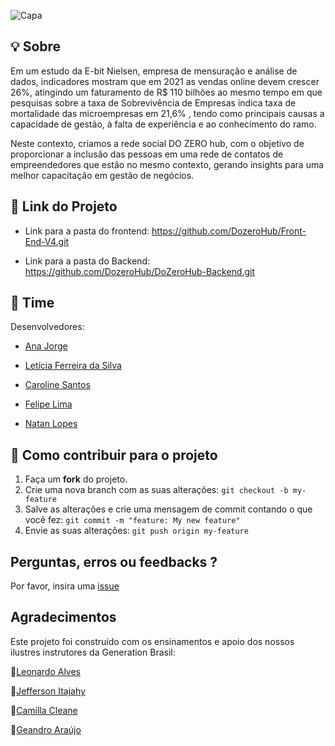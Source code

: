 ![Capa](https://i.imgur.com/PltJMuR.png)

 ## 💡 Sobre
 

Em um estudo da E-bit Nielsen, empresa de mensuração e análise de dados, indicadores mostram que em 2021 as vendas online devem crescer 26%, atingindo um faturamento de R$ 110 bilhões ao mesmo tempo em que pesquisas sobre a taxa de Sobrevivência de Empresas indica taxa de mortalidade das microempresas em 21,6% , tendo como principais causas a capacidade de gestão, à falta de experiência e ao conhecimento do ramo.

Neste contexto, criamos a rede social DO ZERO hub, com o objetivo de proporcionar a inclusão das pessoas em uma rede de contatos de empreendedores que estão no mesmo contexto, gerando insights para uma melhor capacitação em gestão de negócios.


 ## 🔗 Link do Projeto
* Link para a pasta do frontend: https://github.com/DozeroHub/Front-End-V4.git

* Link para a pasta do Backend:  https://github.com/DozeroHub/DoZeroHub-Backend.git


 ## 👾 Time
 


Desenvolvedores:
* [Ana Jorge](https://github.com/anagjorge)

* [Letícia Ferreira da Silva](https://github.com/lefesi)

* [Caroline Santos](https://github.com/Caroline-Calixto)

* [Felipe Lima](https://github.com/Felipepereiralima)

* [Natan Lopes](https://github.com/Natxn)

 
 
 ## 💪 Como contribuir para o projeto
 

1. Faça um **fork** do projeto.
2. Crie uma nova branch com as suas alterações: `git checkout -b my-feature`
3. Salve as alterações e crie uma mensagem de commit contando o que você fez: `git commit -m "feature: My new feature"`
4. Envie as suas alterações: `git push origin my-feature`
  

## Perguntas, erros ou feedbacks ?

Por favor, insira uma [issue](https://github.com/DozeroHub/Front-End-V4/issues)



## Agradecimentos


Este projeto foi construído com os ensinamentos e apoio dos nossos ilustres instrutores da Generation Brasil: 

:star2:[Leonardo Alves](https://github.com/Leon4rdoalves)

:star2:[Jefferson Itajahy](https://github.com/Jefferson-Itajahy)

:star2:[Camilla Cleane](https://github.com/camillacleanne)

:star2:[Geandro Araújo]()


